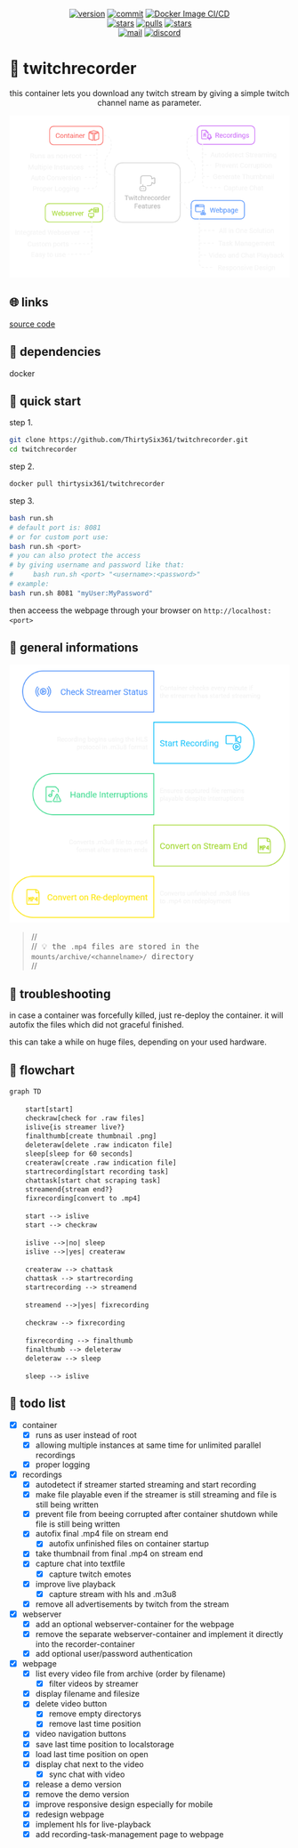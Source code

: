 <div align="center">

[![version](https://img.shields.io/endpoint?url=https://raw.githubusercontent.com/ThirtySix361/twitchrecorder/master/src/version.json?&style=for-the-badge&logo=wikidata)](https://github.com/ThirtySix361/twitchrecorder)
[![commit](https://img.shields.io/github/last-commit/ThirtySix361/twitchrecorder?&style=for-the-badge&logo=github&label=github+last+commit)](https://github.com/ThirtySix361/twitchrecorder)
[![Docker Image CI/CD](https://img.shields.io/github/actions/workflow/status/ThirtySix361/twitchrecorder/docker.yml?style=for-the-badge&logo=github&label=Docker%20Pipeline)](https://github.com/ThirtySix361/twitchrecorder/actions/workflows/docker.yml) <br>
[![stars](https://img.shields.io/github/stars/thirtysix361/twitchrecorder.svg?style=for-the-badge&logo=github&label=github+stars)](https://github.com/ThirtySix361/twitchrecorder/stargazers)
[![pulls](https://img.shields.io/docker/pulls/thirtysix361/twitchrecorder.svg?style=for-the-badge&logo=docker)](https://hub.docker.com/r/thirtysix361/twitchrecorder)
[![stars](https://img.shields.io/docker/stars/thirtysix361/twitchrecorder.svg?style=for-the-badge&logo=docker)](https://hub.docker.com/r/thirtysix361/twitchrecorder) <br>
[![mail](https://img.shields.io/badge/contact-dev%4036ip.de-blue?style=for-the-badge&&logo=maildotru)](mailto:dev@36ip.de)
[![discord](https://img.shields.io/badge/discord-.thirtysix-5865F2?style=for-the-badge&logo=discord)](https://discord.com/users/323043165021929482)

</div>

# 🎥 twitchrecorder

<div align="center">

this container lets you download any twitch stream by giving a simple twitch channel name as parameter.

[![features](https://raw.githubusercontent.com/ThirtySix361/twitchrecorder/master/doc/features.png)](https://github.com/ThirtySix361/twitchrecorder/)

</div>

## 🌐 links

[source code](https://github.com/ThirtySix361/twitchrecorder)

## 🔗 dependencies

docker

## 🚀 quick start

step 1.

```bash
git clone https://github.com/ThirtySix361/twitchrecorder.git
cd twitchrecorder
```

step 2.

```bash
docker pull thirtysix361/twitchrecorder
```

step 3.

```bash
bash run.sh
# default port is: 8081
# or for custom port use:
bash run.sh <port>
# you can also protect the access
# by giving username and password like that:
#     bash run.sh <port> "<username>:<password>"
# example:
bash run.sh 8081 "myUser:MyPassword"
```

then acceess the webpage through your browser on `http://localhost:<port>`

## 🧠 general informations

<div align="center">

[![flow](https://raw.githubusercontent.com/ThirtySix361/twitchrecorder/master/doc/flow.png)](https://github.com/ThirtySix361/twitchrecorder/)

</div>

>//<br>//<samp> 💡 the `.mp4` files are stored in the `mounts/archive/<channelname>/` directory </samp><br>//

## 🧐 troubleshooting

in case a container was forcefully killed, just re-deploy the container.
it will autofix the files which did not graceful finished.

this can take a while on huge files, depending on your used hardware.

## 🌊 flowchart

```mermaid
graph TD

    start[start]
    checkraw[check for .raw files]
    islive{is streamer live?}
    finalthumb[create thumbnail .png]
    deleteraw[delete .raw indicaton file]
    sleep[sleep for 60 seconds]
    createraw[create .raw indication file]
    startrecording[start recording task]
    chattask[start chat scraping task]
    streamend{stream end?}
    fixrecording[convert to .mp4]

    start --> islive
    start --> checkraw

    islive -->|no| sleep
    islive -->|yes| createraw

    createraw --> chattask
    chattask --> startrecording
    startrecording --> streamend

    streamend -->|yes| fixrecording

    checkraw --> fixrecording

    fixrecording --> finalthumb
    finalthumb --> deleteraw
    deleteraw --> sleep

    sleep --> islive

```

## 📝 todo list

- [x] container
    - [x] runs as user instead of root
    - [x] allowing multiple instances at same time for unlimited parallel recordings
    - [x] proper logging
- [x] recordings
    - [x] autodetect if streamer started streaming and start recording
    - [x] make file playable even if the streamer is still streaming and file is still being written
    - [x] prevent file from beeing corrupted after container shutdown while file is still being written
    - [x] autofix final .mp4 file on stream end
        - [x] autofix unfinished files on container startup
    - [x] take thumbnail from final .mp4 on stream end
    - [x] capture chat into textfile
        - [x] capture twitch emotes
    - [x] improve live playback
        - [x] capture stream with hls and .m3u8
    - [x] remove all advertisements by twitch from the stream
- [x] webserver
    - [x] add an optional webserver-container for the webpage
    - [x] remove the separate webserver-container and implement it directly into the recorder-container
    - [x] add optional user/password authentication
- [x] webpage
    - [x] list every video file from archive (order by filename)
        - [x] filter videos by streamer
    - [x] display filename and filesize
    - [x] delete video button
        - [x] remove empty directorys
        - [x] remove last time position
    - [x] video navigation buttons
    - [x] save last time position to localstorage
    - [x] load last time position on open
    - [x] display chat next to the video
        - [x] sync chat with video
    - [x] release a demo version
    - [x] remove the demo version
    - [x] improve responsive design especially for mobile
    - [x] redesign webpage
    - [x] implement hls for live-playback
    - [x] add recording-task-management page to webpage
